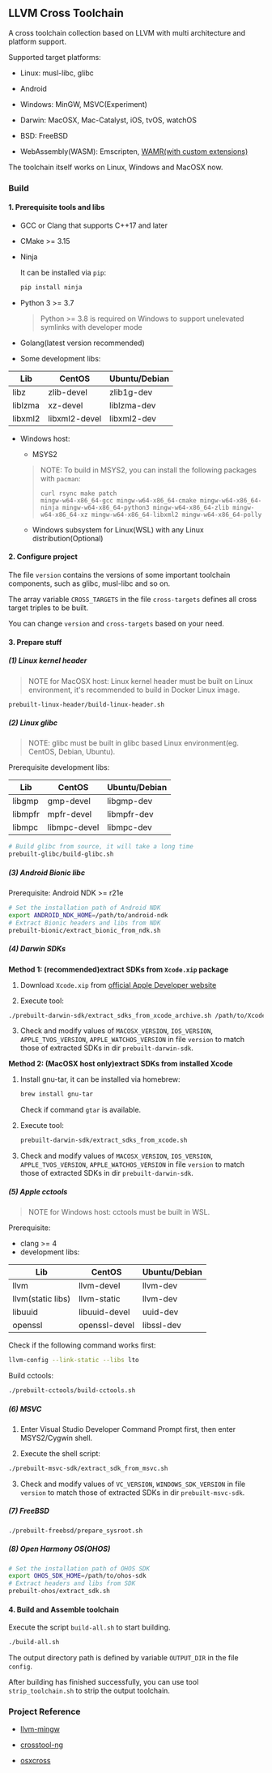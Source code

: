 ## LLVM Cross Toolchain

A cross toolchain collection based on LLVM with multi architecture and platform support.

Supported target platforms:

+ Linux: musl-libc, glibc

+ Android

+ Windows: MinGW, MSVC(Experiment)

+ Darwin: MacOSX, Mac-Catalyst, iOS, tvOS, watchOS

+ BSD: FreeBSD

+ WebAssembly(WASM): Emscripten, [WAMR(with custom extensions)](https://github.com/shengyun-zhou/wamr-wasm-libs)

The toolchain itself works on Linux, Windows and MacOSX now.

### Build

#### 1. Prerequisite tools and libs

+ GCC or Clang that supports C++17 and later

+ CMake >= 3.15

+ Ninja

  It can be installed via `pip`:

  ```sh
  pip install ninja
  ```

+ Python 3 >= 3.7

  > Python >= 3.8 is required on Windows to support unelevated symlinks with developer mode

+ Golang(latest version recommended)

+ Some development libs:

| Lib     | CentOS        | Ubuntu/Debian |
| ------- | ------------- | ------------- |
| libz    | zlib-devel    | zlib1g-dev    |
| liblzma | xz-devel      | liblzma-dev   |
| libxml2 | libxml2-devel | libxml2-dev   |

+ Windows host: 

    + MSYS2
    
    > NOTE: To build in MSYS2, you can install the following packages with `pacman`: 
    >
    > ```
    > curl rsync make patch
    > mingw-w64-x86_64-gcc mingw-w64-x86_64-cmake mingw-w64-x86_64-ninja mingw-w64-x86_64-python3 mingw-w64-x86_64-zlib mingw-w64-x86_64-xz mingw-w64-x86_64-libxml2 mingw-w64-x86_64-polly
    > ```
    
    + Windows subsystem for Linux(WSL) with any Linux distribution(Optional)

#### 2. Configure project

The file `version` contains the versions of some important toolchain components, such as glibc, musl-libc and so on.

The array variable `CROSS_TARGETS` in the file `cross-targets` defines all cross target triples to be built.

You can change `version` and `cross-targets` based on your need.

#### 3. Prepare stuff

##### (1) Linux kernel header

> NOTE for MacOSX host: Linux kernel header must be built on Linux environment, it's recommended to build in Docker Linux image.

```sh
prebuilt-linux-header/build-linux-header.sh
```

##### (2) Linux glibc

> NOTE: glibc must be built in glibc based Linux environment(eg. CentOS, Debian, Ubuntu).

Prerequisite development libs:

| Lib     | CentOS       | Ubuntu/Debian   |
| ------- | ------------ | --------------- |
| libgmp  | gmp-devel    | libgmp-dev      |
| libmpfr | mpfr-devel   | libmpfr-dev     |
| libmpc  | libmpc-devel | libmpc-dev      |


```sh
# Build glibc from source, it will take a long time
prebuilt-glibc/build-glibc.sh
```

##### (3) Android Bionic libc

Prerequisite: Android NDK >= r21e

```sh
# Set the installation path of Android NDK
export ANDROID_NDK_HOME=/path/to/android-ndk
# Extract Bionic headers and libs from NDK
prebuilt-bionic/extract_bionic_from_ndk.sh
```

##### (4) Darwin SDKs

**Method 1: (recommended)extract SDKs from `Xcode.xip` package**

1. Download `Xcode.xip` from [official Apple Developer website](https://developer.apple.com/download) 

2. Execute tool:

```sh
./prebuilt-darwin-sdk/extract_sdks_from_xcode_archive.sh /path/to/Xcode.xip
```

3. Check and modify values of `MACOSX_VERSION`, `IOS_VERSION`, `APPLE_TVOS_VERSION`, `APPLE_WATCHOS_VERSION` in file `version` to match those of extracted SDKs in dir `prebuilt-darwin-sdk`.

**Method 2: (MacOSX host only)extract SDKs from installed Xcode**

1. Install gnu-tar, it can be installed via homebrew:

   ```sh
   brew install gnu-tar
   ```

   Check if command `gtar` is available.

2. Execute tool:

   ```sh
   prebuilt-darwin-sdk/extract_sdks_from_xcode.sh
   ```

3. Check and modify values of `MACOSX_VERSION`, `IOS_VERSION`, `APPLE_TVOS_VERSION`, `APPLE_WATCHOS_VERSION` in file `version` to match those of extracted SDKs in dir `prebuilt-darwin-sdk`.

##### (5) Apple cctools

> NOTE for Windows host: cctools must be built in WSL.

Prerequisite:

+ clang >= 4
+ development libs:

| Lib     | CentOS       | Ubuntu/Debian   |
| ------- | ------------ | --------------- |
| llvm    | llvm-devel   | llvm-dev        |
| llvm(static libs) | llvm-static | llvm-dev |
| libuuid | libuuid-devel | uuid-dev     |
| openssl | openssl-devel | libssl-dev      |

Check if the following command works first:

```sh
llvm-config --link-static --libs lto
```

Build cctools:

```sh
./prebuilt-cctools/build-cctools.sh
```

##### (6) MSVC

1. Enter Visual Studio Developer Command Prompt first, then enter MSYS2/Cygwin shell.

2. Execute the shell script:

```sh
./prebuilt-msvc-sdk/extract_sdk_from_msvc.sh
```

3. Check and modify values of `VC_VERSION`, `WINDOWS_SDK_VERSION` in file `version` to match those of extracted SDKs in dir `prebuilt-msvc-sdk`.

##### (7) FreeBSD

```sh
./prebuilt-freebsd/prepare_sysroot.sh
```
##### (8) Open Harmony OS(OHOS)

```sh
# Set the installation path of OHOS SDK
export OHOS_SDK_HOME=/path/to/ohos-sdk
# Extract headers and libs from SDK
prebuilt-ohos/extract_sdk.sh
```

#### 4. Build and Assemble toolchain

Execute the script `build-all.sh` to start building.

```sh
./build-all.sh
```

The output directory path is defined by variable `OUTPUT_DIR` in the file `config`.

After building has finished successfully, you can use tool `strip_toolchain.sh` to strip the output toolchain.

### Project Reference

+ [llvm-mingw](https://github.com/mstorsjo/llvm-mingw)

+ [crosstool-ng](https://github.com/crosstool-ng/crosstool-ng)

+ [osxcross](https://github.com/tpoechtrager/osxcross)

